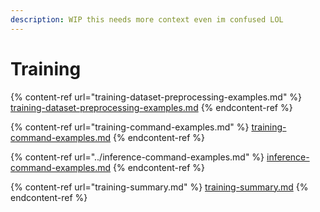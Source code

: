 ```yaml
---
description: WIP this needs more context even im confused LOL
---
```


# Training

{% content-ref url="training-dataset-preprocessing-examples.md" %}
[training-dataset-preprocessing-examples.md](training-dataset-preprocessing-examples.md)
{% endcontent-ref %}

{% content-ref url="training-command-examples.md" %}
[training-command-examples.md](training-command-examples.md)
{% endcontent-ref %}

{% content-ref url="../inference-command-examples.md" %}
[inference-command-examples.md](../inference-command-examples.md)
{% endcontent-ref %}

{% content-ref url="training-summary.md" %}
[training-summary.md](training-summary.md)
{% endcontent-ref %}


